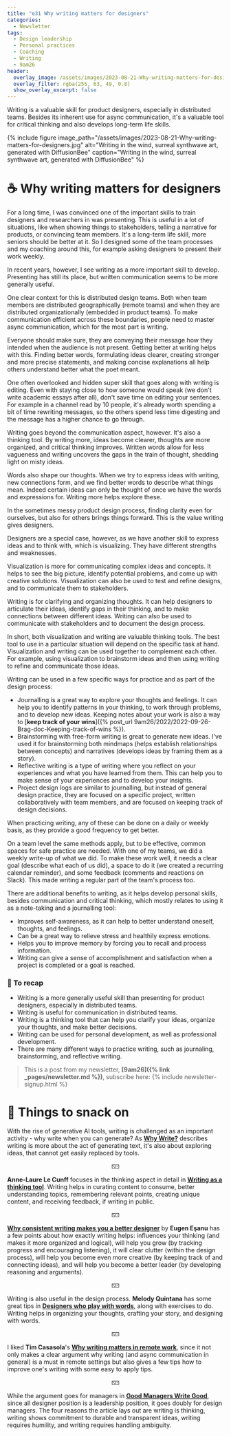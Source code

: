 ```yaml
---
title: "e31 Why writing matters for designers"
categories:
  - Newsletter
tags:
  - Design leadership
  - Personal practices
  - Coaching
  - Writing
  - 9am26
header:
  overlay_image: /assets/images/2023-08-21-Why-writing-matters-for-designers.jpg
  overlay_filter: rgba(255, 63, 49, 0.8)
  show_overlay_excerpt: false
---
```


Writing is a valuable skill for product designers, especially in distributed teams. Besides its inherent use for async communication, it's a valuable tool for critical thinking and also develops long-term life skills.

{% include figure image_path="/assets/images/2023-08-21-Why-writing-matters-for-designers.jpg" alt="Writing in the wind, surreal synthwave art, generated with DiffusionBee" caption="Writing in the wind, surreal synthwave art, generated with DiffusionBee" %}

# ☕ Why writing matters for designers

For a long time, I was convinced one of the important skills to train designers and researchers in was presenting. This is useful in a lot of situations, like when showing things to stakeholders, telling a narrative for products, or convincing team members. It's a long-term life skill, more seniors should be better at it. So I designed some of the team processes and my coaching around this, for example asking designers to present their work weekly.

In recent years, however, I see writing as a more important skill to develop. Presenting has still its place, but written communication seems to be more generally useful. 

One clear context for this is distributed design teams. Both when team members are distributed geographically (remote teams) and when they are distributed organizationally (embedded in product teams). To make communication efficient across these boundaries, people need to master async communication, which for the most part is writing. 

Everyone should make sure, they are conveying their message how they intended when the audience is not present. Getting better at writing helps with this. Finding better words, formulating ideas clearer, creating stronger and more precise statements, and making concise explanations all help others understand better what the poet meant.

One often overlooked and hidden super skill that goes along with writing is editing. Even with staying close to how someone would speak (we don't write academic essays after all), don't save time on editing your sentences. For example in a channel read by 10 people, it's already worth spending a bit of time rewriting messages, so the others spend less time digesting and the message has a higher chance to go through.

Writing goes beyond the communication aspect, however. It's also a thinking tool. By writing more, ideas become clearer, thoughts are more organized, and critical thinking improves. Written words allow for less vagueness and writing uncovers the gaps in the train of thought, shedding light on misty ideas.

Words also shape our thoughts. When we try to express ideas with writing, new connections form, and we find better words to describe what things mean.  Indeed certain ideas can only be thought of once we have the words and expressions for. Writing more helps explore these.

In the sometimes messy product design process, finding clarity even for ourselves, but also for others brings things forward. This is the value writing gives designers.

Designers are a special case, however, as we have another skill to express ideas and to think with, which is visualizing. They have different strengths and weaknesses. 

Visualization is more for communicating complex ideas and concepts. It helps to see the big picture, identify potential problems, and come up with creative solutions. Visualization can also be used to test and refine designs, and to communicate them to stakeholders.

Writing is for clarifying and organizing thoughts. It can help designers to articulate their ideas, identify gaps in their thinking, and to make connections between different ideas. Writing can also be used to communicate with stakeholders and to document the design process.

In short, both visualization and writing are valuable thinking tools. The best tool to use in a particular situation will depend on the specific task at hand. Visualization and writing can be used together to complement each other. For example, using visualization to brainstorm ideas and then using writing to refine and communicate those ideas.

Writing can be used in a few specific ways for practice and as part of the design process:
- Journalling is a great way to explore your thoughts and feelings. It can help you to identify patterns in your thinking, to work through problems, and to develop new ideas. Keeping notes about your work is also a way to [**keep track of your wins**]({% post_url 9am26/2022/2022-09-26-Brag-doc-Keeping-track-of-wins %}).
- Brainstorming with free-form writing is great to generate new ideas. I've used it for brainstorming both mindmaps (helps establish relationships between concepts) and narratives (develops ideas by framing them as a story).
- Reflective writing is a type of writing where you reflect on your experiences and what you have learned from them. This can help you to make sense of your experiences and to develop your insights.
- Project design logs are similar to journalling, but instead of general design practice, they are focused on a specific project, written collaboratively with team members, and are focused on keeping track of design decisions.

When practicing writing, any of these can be done on a daily or weekly basis, as they provide a good frequency to get better. 

On a team level the same methods apply, but to be effective, common spaces for safe practice are needed. With one of my teams, we did a weekly write-up of what we did. To make these work well, it needs a clear goal (describe what each of us did), a space to do it (we created a recurring calendar reminder), and some feedback (comments and reactions on Slack). This made writing a regular part of the team's process too.

There are additional benefits to writing, as it helps develop personal skills, besides communication and critical thinking, which mostly relates to using it as a note-taking and a journalling tool:
- Improves self-awareness,  as it can help to better understand oneself, thoughts, and feelings.
- Can be a great way to relieve stress and healthily express emotions.
- Helps you to improve memory by forcing you to recall and process information.
- Writing can give a sense of accomplishment and satisfaction when a project is completed or a goal is reached.

### 🥤 To recap

- Writing is a more generally useful skill than presenting for product designers, especially in distributed teams.
- Writing is useful for communication in distributed teams.
- Writing is a thinking tool that can help you clarify your ideas, organize your thoughts, and make better decisions.
- Writing can be used for personal development, as well as professional development.
- There are many different ways to practice writing, such as journaling, brainstorming, and reflective writing.

> This is a post from my newsletter, **[9am26]({% link _pages/newsletter.md %})**, subscribe here:
> {% include newsletter-signup.html %}

# 🍪 Things to snack on

With the rise of generative AI tools, writing is challenged as an important activity - why write when you can generate? As [**Why Write?**](https://fs.blog/why-write/) describes writing is more about the act of generating text, it's also about exploring ideas, that cannot get easily replaced by tools. 

<p style="text-align: center;">🁇</p>

**Anne-Laure Le Cunff** focuses in the thinking aspect in detail in [**Writing as a thinking tool**](https://nesslabs.com/writing-thinking-tool). Writing helps in curating content to consume, better understanding topics, remembering relevant points, creating unique content, and receiving feedback, if writing in public. 

<p style="text-align: center;">🁇</p>

[**Why consistent writing makes you a better designer**](https://dribbble.com/stories/2019/10/10/why-writing-makes-you-a-better-designer) by **Eugen Eşanu** has a few points about how exactly writing helps: influences your thinking (and makes it more organized and logical), will help you grow (by tracking progress and encouraging listening), it will clear clutter (within the design process), will help you become even more creative (by keeping track of and connecting ideas), and will help you become a better leader (by developing reasoning and arguments). 

<p style="text-align: center;">🁇</p>

Writing is also useful in the design process. **Melody Quintana** has some great tips in [**Designers who play with words**](https://medium.com/dropbox-design/designers-who-play-with-words-2ea8a7afb9bb), along with exercises to do. Writing helps in organizing your thoughts, crafting your story, and designing with words.

<p style="text-align: center;">🁇</p>

I liked **Tim Casasola**'s [**Why writing matters in remote work**](http://www.timcasasola.com/blog/writing), since it not only makes a clear argument why writing (and async communication in general) is a must in remote settings but also gives a few tips how to improve one's writing with some easy to apply tips.

<p style="text-align: center;">🁇</p>

While the argument goes for managers in [**Good Managers Write Good**](https://staysaasy.com/management/2022/07/10/Writing-Management.html), since all designer position is a leadership position, it goes doubly for design managers. The four reasons the article lays out are writing is thinking, writing shows commitment to durable and transparent ideas, writing requires humility, and writing requires handling ambiguity.
